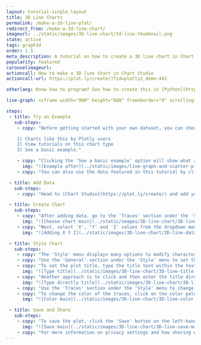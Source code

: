 ```yaml
---
layout: tutorial-single_layout
title: 3D Line Charts
permalink: /make-a-3d-line-plot/
redirect_from: /make-a-3d-line-chart/
imageurl: ../static/images/3D-line-chart/3d-line-thumbnail.png
state: active
tags: graph3d
order: 1.5
meta_description: A tutorial on how to create a 3D line chart in Chart Studio.
popularity: featured
carouselimageurl:
actioncall: How to make a 3D line chart in Chart Studio
actioncall-url: https://plot.ly/create/?fid=plotly2_demo:441

otherlang: Know how to program? See how to create this in [Python](https://plot.ly/python/3d-line-plots/) or [R](https://plot.ly/r/3d-line-plots/).

live-graph: <iframe width="900" height="800" frameborder="0" scrolling="no" src="//plot.ly/~plotly2_demo/441.embed"></iframe>

steps:
 - title: Try an Example
   sub-steps:
    - copy: "Before getting started with your own dataset, you can check out an example. First, select the 'Type' menu. Hovering the mouse over the chart type icon will display three options: 

    1) Charts like this by Plotly users
    2) View tutorials on this chart type
    3) See a basic example."

    - copy: "Clicking the 'See a basic example' option will show what a sample chart looks like after adding data and editing with the style. You'll also see what labels and style attributes were selected for this specific chart, as well as the end result."
      img: "![Example after](../static/images/line-graph-and-scatter-plot-with-excel/scatter-try-example.gif)"
    - copy: "You can also use the data featured in this tutorial by clicking on 'Open This Data in Chart Studio' on the left-hand side. It'll open in Chart Studio."

 - title: Add Data
   sub-steps:
    - copy: "Head to [Chart Studio](https://plot.ly/create/) and add your data. You have the option of typing directly in the grid, uploading your file, or entering the URL of an online dataset. Chart Studio accepts .xls, .xlsx, or .csv files. For more information on how to enter your data, see [this](https://help.plot.ly/add-data-to-the-plotly-grid/) tutorial."

 - title: Create Chart
   sub-steps:
    - copy: "After adding data, go to the 'Traces' section under the 'Structure' menu on the left-hand side. Choose the 'Type' of trace, then choose '3D Line' under '3D' chart type."
      img: "![Choose chart main](../static/images/3D-line-chart/3D-line-chart-type.png)"
    - copy: "Next, select 'X', 'Y' and 'Z' values from the dropdown menus. This will create a 3D line trace, as seen below."
      img: "![Adding X Y Z](../static/images/3D-line-chart/3D-line-data.png)"

 - title: Style Chart
   sub-steps:
    - copy: "The 'Style' menu displays many options to modify characteristics of the overall chart layout or the individual traces. To see more options about styling the chart, visit the [style and layout](https://help.plot.ly/tutorials/#layout) section of the Chart Studio documentation."
    - copy: "Use the 'General' section under the 'Style' menu to set the plot title, as well as change the layout background, margin color and font styles."
    - copy: "To set the plot title, type the title text within the textbox provided under the 'Title' property."
      img: "![Type title](../static/images/3D-line-chart/3D-line-title.png)"
    - copy: "Another approach is to click and then enter the title directly on the plot interface. The same can be done for the axes title."
      img: "![Type directly title](../static/images/3D-line-chart/3D-line-title-direct.png)"
    - copy: "Use the 'Traces' section under the 'Style' menu to change the properties of the trace such as line type, color and width, and hoverinfo."
    - copy: "To change the color of the traces, click on the color palette as seen below. "
      img: "![Color main](../static/images/3D-line-chart/3D-line-color.png)"

 - title: Save and Share
   sub-steps:
    - copy: "To save the plot, click the 'Save' button on the left-hand side. A save modal will appear, as seen below, where you can specify the filenames and privacy settings for your plot and data grid."
      img: "![Save main](../static/images/3D-line-chart/3D-line-save-main.png)"
    - copy: "For more information on privacy settings and how sharing works, visit Plotly's [sharing tutorial](http://help.plot.ly/save-share-and-export-in-plotly/)."
---
```


